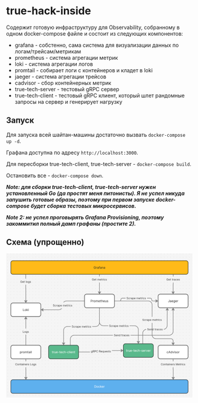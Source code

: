 # true-hack-inside

Содержит готовую инфраструктуру для Observability, собранному в одном docker-compose файле и состоит из следующих
компонентов:

- grafana - собстенно, сама система для визуализации данных по логам/трейсам/метрикам
- prometheus - система агрегации метрик
- loki - система агрегации логов
- promtail - собирает логи с контейнеров и кладет в loki
- jaeger - система агрегации трейсов
- cadvisor - сбор контейнерных метрик
- true-tech-server - тестовый gRPC сервер
- true-tech-client - тестовый gRPC клиент, который шлет рандомные запросы на сервер и генерирует нагрузку

## Запуск

Для запуска всей шайтан-машины достаточно вызвать `docker-compose up -d`.

Графана доступна по адресу `http://localhost:3000`.

Для пересборки true-tech-client, true-tech-server - `docker-compose build`.

Остановить все - `docker-compose down`.

***Note: для сборки true-tech-client, true-tech-server нужен установленный Go (да простят меня питонисты).
Я не успел никуда запушить готовые образы, поэтому при первом запуске docker-compose будет сборка тестовых микросервисов.***

***Note 2: не успел проговырять Grafana Provisioning, поэтому закоммитил полный дамп графаны (простите 2).***


## Схема (упрощенно)

![img.png](img.png)
